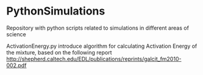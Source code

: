 PythonSimulations
=================

Repository with python scripts related to simulations in different areas of science

ActivationEnergy.py introduce algorithm for calculating Activation Energy of the mixture, based on the following report
http://shepherd.caltech.edu/EDL/publications/reprints/galcit_fm2010-002.pdf 

